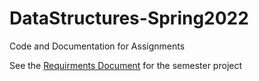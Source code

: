 # DataStructures-Spring2022
Code and Documentation for Assignments

See the [Requirments Document](https://github.com/Yeshiva-University-CS/DataStructures-Spring2022/blob/main/COM-1320-Project-Requirements-Spring-2022.pdf) for the semester project
